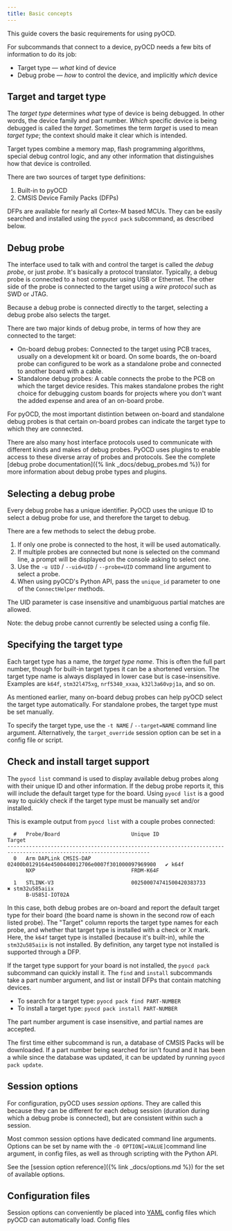 ```yaml
---
title: Basic concepts
---
```


This guide covers the basic requirements for using pyOCD.


For subcommands that connect to a device, pyOCD needs a few bits of information to do its job:

- Target type — _what_ kind of device
- Debug probe — _how_ to control the device, and implicitly _which_ device



## Target and target type

The _target type_ determines _what_ type of device is being debugged. In other words, the device family and
part number. _Which_ specific device is being debugged is called the _target_. Sometimes the term _target_ is used to mean _target type_; the context should make it clear which is intended.

Target types combine a memory map, flash programming algorithms, special debug control logic, and any other information that distinguishes how that device is controlled.

There are two sources of target type definitions:

1. Built-in to pyOCD
2. CMSIS Device Family Packs (DFPs)

DFPs are available for nearly all Cortex-M based MCUs. They can be easily searched and installed using the `pyocd pack` subcommand, as described below.


## Debug probe

The interface used to talk with and control the target is called the _debug probe_, or just _probe_. It's basically a protocol translator. Typically, a debug probe is connected to a host computer using USB or Ethernet. The other side of the probe is connected to the target using a _wire protocol_ such as SWD or JTAG.

Because a debug probe is connected directly to the target, selecting a debug probe also selects the target.

There are two major kinds of debug probe, in terms of how they are connected to the target:

- On-board debug probes: Connected to the target using PCB traces, usually on a development kit or board. On some boards, the on-board probe can configured to be work as a standalone probe and connected to another board with a cable.
- Standalone debug probes: A cable connects the probe to the PCB on which the target device resides. This makes standalone probes the right choice for debugging custom boards for projects where you don't want the added expense and area of an on-board probe.

For pyOCD, the most important distintion between on-board and standalone debug probes is that certain on-board probes can indicate the target type to which they are connected.

There are also many host interface protocols used to communicate with different kinds and makes of debug probes. PyOCD uses plugins to enable access to these diverse array of probes and protocols. See the complete [debug probe documentation]({% link _docs/debug_probes.md %}) for more information about debug probe types and plugins.


## Selecting a debug probe

Every debug probe has a unique identifier. PyOCD uses the unique ID to select a debug probe for use, and therefore the target to debug.

There are a few methods to select the debug probe.

1. If only one probe is connected to the host, it will be used automatically.
2. If multiple probes are connected but none is selected on the command line, a prompt will be displayed on the console asking to select one.
3. Use the `-u UID` / `--uid=UID` / `--probe=UID` command line argument to select a probe.
4. When using pyOCD's Python API, pass the `unique_id` parameter to one of the `ConnectHelper` methods.

The UID parameter is case insensitive and unambiguous partial matches are allowed.

Note: the debug probe cannot currently be selected using a config file.


## Specifying the target type

Each target type has a name, the _target type name_. This is often the full part number, though for built-in target types it can be a shortened version. The target type name is always displayed in lower case but is case-insensitive. Examples are `k64f`, `stm32l475xg`, `nrf5340_xxaa`, `k32l3a60vpj1a`, and so on.

As mentioned earlier, many on-board debug probes can help pyOCD select the target type automatically. For standalone probes, the target type must be set manually.

To specify the target type, use the `-t NAME` / `--target=NAME` command line argument. Alternatively, the `target_override` session option can be set in a config file or script.


## Check and install target support

The `pyocd list` command is used to display available debug probes along with their unique ID and other information. If the debug probe reports it, this will include the default target type for the board. Using `pyocd list` is a good way to quickly check if the target type must be manually set and/or installed.

This is example output from `pyocd list` with a couple probes connected:

      #   Probe/Board                       Unique ID                                          Target
    --------------------------------------------------------------------------------------------------------------------
      0   Arm DAPLink CMSIS-DAP             02400b0129164e4500440012706e0007f301000097969900   ✔︎ k64f
          NXP                               FRDM-K64F

      1   STLINK-V3                         002500074741500420383733                           ✖︎ stm32u585aiix
          B-U585I-IOT02A

In this case, both debug probes are on-board and report the default target type for their board (the board name is shown in the second row of each listed probe). The "Target" column reports the target type names for each probe, and whether that target type is installed with a check or X mark. Here, the `k64f` target type is installed (because it's built-in), while the `stm32u585aiix` is not installed. By definition, any target type not installed is supported through a DFP.

If the target type support for your board is not installed, the `pyocd pack` subcommand can quickly install it. The `find` and `install` subcommands take a part number argument, and list or install DFPs that contain matching devices.

- To search for a target type: `pyocd pack find PART-NUMBER`
- To install a target type: `pyocd pack install PART-NUMBER`

The part number argument is case insensitive, and partial names are accepted.

The first time either subcommand is run, a database of CMSIS Packs will be downloaded. If a part number being searched for isn't found and it has been a while since the database was updated, it can be updated by running `pyocd pack update`.


## Session options

For configuration, pyOCD uses _session options_. They are called this because they can be different for each debug session (duration during which a debug probe is connected), but are consistent within such a session.

Most common session options have dedicated command line arguments. Options can be set by name with the `-O OPTION[=VALUE]`command line argument, in config files, as well as through scripting with the Python API.

See the [session option reference]({% link _docs/options.md %}) for the set of available options.


## Configuration files

Session options can conveniently be placed into [YAML](https://yaml.org) config files which pyOCD can automatically load. Config files


